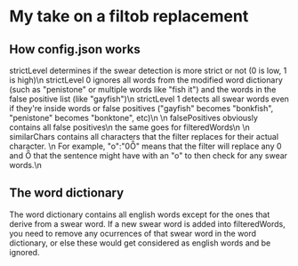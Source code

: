 # My take on a filtob replacement

## How config.json works

strictLevel determines if the swear detection is more strict or not (0 is low, 1 is high)\n
strictLevel 0 ignores all words from the modified word dictionary (such as "penistone" or multiple words like "fish it") and the words in the false positive list (like "gayfish")\n
strictLevel 1 detects all swear words even if they're inside words or false positives ("gayfish" becomes "bonkfish", "penistone" becomes "bonktone", etc)\n
\n
falsePositives obviously contains all false positives\n
the same goes for filteredWords\n
\n
similarChars contains all characters that the filter replaces for their actual character. \n
For example, "o":"0Ȫ" means that the filter will replace any 0 and Ȫ that the sentence might have with an "o" to then check for any swear words.\n


## The word dictionary
The word dictionary contains all english words except for the ones that derive from a swear word. If a new swear word is added into filteredWords, you need to remove any ocurrences of that swear word in the word dictionary, or else these would get considered as english words and be ignored.